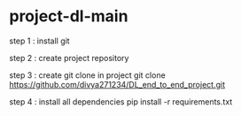 # project-dl-main

step 1 : install git

step 2 : create project repository

step 3 : create git clone in project
git clone https://github.com/divya271234/DL_end_to_end_project.git 

step 4 : install all dependencies 
pip install -r requirements.txt